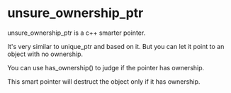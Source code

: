 # unsure_ownership_ptr

unsure_ownership_ptr is a c++ smarter pointer. 

It's very similar to unique_ptr and based on it. But you can let it point to an object with no ownership. 

You can use has_ownership() to judge if the pointer has ownership.

This smart pointer will destruct the object only if it has ownership.